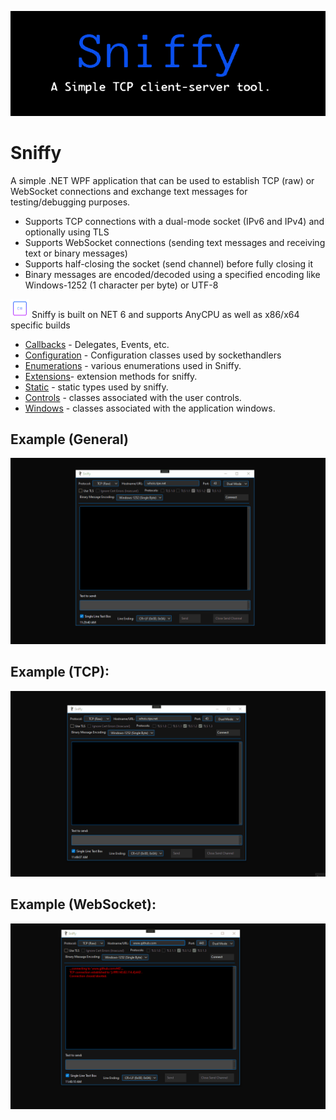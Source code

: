 ![](https://github.com/is-leeroy-jenkins/Sniffy/blob/master/Resources/Assets/Github/Sniffy.png)
# Sniffy
A simple .NET WPF application that can be used to establish TCP (raw) or WebSocket connections and exchange
text messages for testing/debugging purposes.

- Supports TCP connections with a dual-mode socket (IPv6 and IPv4) and optionally using TLS
- Supports WebSocket connections (sending text messages and receiving text or binary messages)
- Supports half-closing the socket (send channel) before fully closing it
- Binary messages are encoded/decoded using a specified encoding like Windows-1252 (1 character per byte) or UTF-8


![](https://github.com/is-leeroy-jenkins/Sniffy/blob/master/Resources/Assets/Github/csharp.png) Sniffy is built on NET 6 and supports AnyCPU as well as x86/x64 specific builds



 - [Callbacks](https://github.com/is-leeroy-jenkins/Sniffy/tree/master/Callbacks) - Delegates, Events, etc.
 - [Configuration](https://github.com/is-leeroy-jenkins/Sniffy/tree/master/Configuration) - Configuration classes used by sockethandlers
 - [Enumerations](https://github.com/is-leeroy-jenkins/Sniffy/tree/master/Enumerations) - various enumerations used in Sniffy.
 - [Extensions](https://github.com/is-leeroy-jenkins/Sniffy/tree/master/Extensions)- extension methods for sniffy.
 - [Static](https://github.com/is-leeroy-jenkins/Sniffy/tree/master/Static) - static types used by sniffy.
 - [Controls](https://github.com/is-leeroy-jenkins/Sniffy/tree/master/UI/Controls) - classes associated with the user controls.
 - [Windows](https://github.com/is-leeroy-jenkins/Sniffy/tree/master/UI/Windows) - classes associated with the application windows.


## Example (General)
![](https://github.com/is-leeroy-jenkins/Sniffy/blob/master/Resources/Assets/Github/Sniffy-Intro.gif)


## Example (TCP):

![](https://github.com/is-leeroy-jenkins/Sniffy/blob/master/Resources/Assets/Github/example-tcp.gif)

## Example (WebSocket):

![](https://github.com/is-leeroy-jenkins/Sniffy/blob/master/Resources/Assets/Github/example-websocket.gif)
